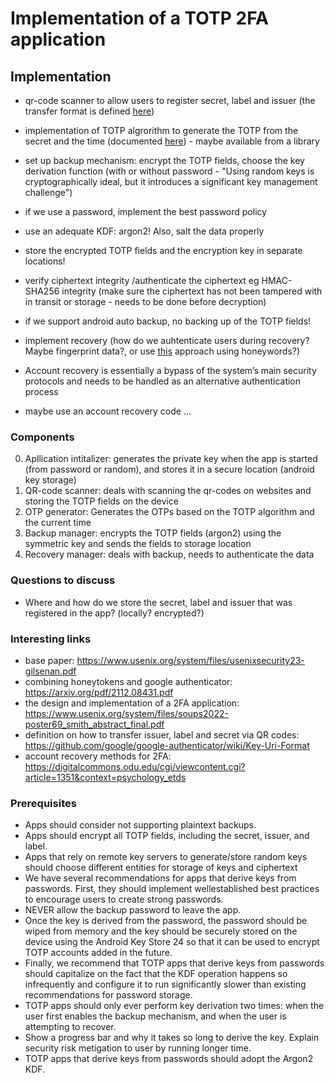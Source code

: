 
# Implementation of a TOTP 2FA application

## Implementation
- qr-code scanner to allow users to register secret, label and issuer (the transfer format is defined [here](https://github.com/google/google-authenticator/wiki/Key-Uri-Format))
- implementation of TOTP algrorithm to generate the TOTP from the secret and the time (documented [here](https://datatracker.ietf.org/doc/html/rfc6238)) - maybe available from a library
- set up backup mechanism: encrypt the TOTP fields, choose the key derivation function (with or without password - "Using random keys is cryptographically ideal, but it
introduces a significant key management challenge")
- if we use a password, implement the best password policy
- use an adequate KDF: argon2! Also, salt the data properly
- store the encrypted TOTP fields and the encryption key in separate locations!

- verify ciphertext integrity /authenticate the ciphertext eg HMAC-SHA256 integrity (make sure the ciphertext has not been tampered with in transit or storage - needs to be done before decryption)

- if we support android auto backup, no backing up of the TOTP fields!

- implement recovery (how do we auhtenticate users during recovery? Maybe fingerprint data?, or use [this](https://arxiv.org/pdf/2112.08431.pdf) approach using honeywords?)
- Account recovery is essentially a bypass of the system’s main
security protocols and needs to be handled as an alternative authentication process
- maybe use an account recovery code 
...

### Components
0. Apllication intitalizer: generates the private key when the app is started (from password or random), and stores it in a secure location (android key storage)
1. QR-code scanner: deals with scanning the qr-codes on websites and storing the TOTP fields on the device
2. OTP generator: Generates the OTPs based on the TOTP algorithm and the current time
3. Backup manager: encrypts the TOTP fields (argon2) using the symmetric key and sends the fields to storage location
4. Recovery manager: deals with backup, needs to authenticate the data

### Questions to discuss
- Where and how do we store the secret, label and issuer that was registered in the app? (locally? encrypted?)


### Interesting links
- base paper: https://www.usenix.org/system/files/usenixsecurity23-gilsenan.pdf
- combining honeytokens and google authenticator: https://arxiv.org/pdf/2112.08431.pdf 
- the design and implementation of a 2FA application: https://www.usenix.org/system/files/soups2022-poster69_smith_abstract_final.pdf
- definition on how to transfer issuer, label and secret via QR codes: https://github.com/google/google-authenticator/wiki/Key-Uri-Format
- account recovery methods for 2FA: https://digitalcommons.odu.edu/cgi/viewcontent.cgi?article=1351&context=psychology_etds

### Prerequisites
- Apps should consider not supporting plaintext backups.
- Apps should encrypt all TOTP fields, including the secret, issuer, and label.
- Apps that rely on remote key servers to generate/store random keys should choose different entities for storage of keys and ciphertext
- We have several recommendations for apps that derive keys from passwords. First, they should implement wellestablished best practices to encourage users to create strong passwords.
- NEVER allow the backup password to leave the app.
-  Once the key is derived from the password, the password should be wiped from memory and the key should be securely stored on the device using the Android Key Store 24 so that it can be used to encrypt TOTP accounts added in the future.
-  Finally, we recommend that TOTP apps that derive keys from passwords should capitalize on the fact that the KDF
operation happens so infrequently and configure it to run significantly slower than existing recommendations for password
storage.
- TOTP apps should only ever perform key derivation two times: when the user first enables the backup mechanism, and when the user is attempting to recover.
- Show a progress bar and why it takes so long to derive the key. Explain security risk metigation to user by running longer time.
- TOTP apps that derive keys from passwords should adopt the Argon2 KDF.

